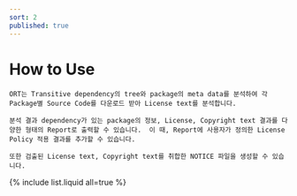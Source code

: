 ```yaml
---
sort: 2
published: true
---
```


# How to Use

```note
ORT는 Transitive dependency의 tree와 package의 meta data를 분석하여 각 Package별 Source Code를 다운로드 받아 License text를 분석합니다.

분석 결과 dependency가 있는 package의 정보, License, Copyright text 결과를 다양한 형태의 Report로 출력할 수 있습니다.  이 때, Report에 사용자가 정의한 License Policy 적용 결과를 추가할 수 있습니다. 

또한 검출된 License text, Copyright text를 취합한 NOTICE 파일을 생성할 수 있습니다.
```
{% include list.liquid all=true %}
